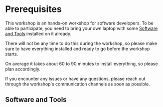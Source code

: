 # Prerequisites

This workshop is an hands-on workshop for software developers. To be able to participate, you need to bring your own laptop with some [Software and Tools](#software-and-tools) installed on it already.

There will not be any time to do this during the workshop, so please make sure to have everything installed and ready to go before the workshop starts.

On average it takes about 60 to 90 minutes to install everything, so please plan accordingly.

If you encounter any issues or have any questions, please reach out through the workshop's communication channels as soon as possible.

## Software and Tools
